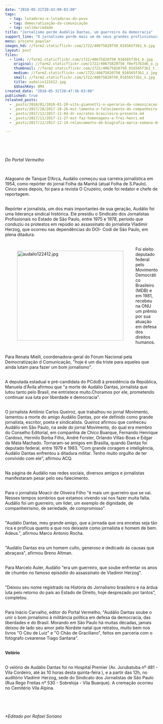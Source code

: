 ```yaml
---
date: "2018-05-31T20:43:00-03:00"
tags:
  - tag: lutadores-e-lutadoras-do-povo
  - tag: democratização-da-comunicação
  - tag: solidariedade
title: "Jornalismo perde Audálio Dantas, um guerreiro da democracia"
support_line: "O jornalismo perde mais um de seus grandes profissionais. Faleceu na tarde desta quarta-feira (30) Audálio Dantas, aos 88 anos."
menu: projeto popular
images_hd: //farm2.staticflickr.com/1722/40675820750_016565f3b1_b.jpg
layout: post
files:
  - link: //farm2.staticflickr.com/1722/40675820750_016565f3b1_b.jpg
    original: //farm2.staticflickr.com/1722/40675820750_f0ef57b346_o.jpg
    thumbnail: //farm2.staticflickr.com/1722/40675820750_016565f3b1_t.jpg
    medium: //farm2.staticflickr.com/1722/40675820750_016565f3b1_z.jpg
    small: //farm2.staticflickr.com/1722/40675820750_016565f3b1_n.jpg
    title: audalio122412.jpg
    $$hashKey: 0M4
created_date: "2018-05-31T20:47:36-03:00"
published: true
releated_posts:
  - _posts/2018/01/2018-01-20-vito-giannotti-o-operario-da-comunicacao-completaria-75-anos.md
  - _posts/2017/10/2017-10-26-mst-lamenta-o-falecimento-do-companheiro-paulinho-fonteles.md
  - _posts/2017/12/2017-12-04-dr-socrates-brasileiro-presente.md
  - _posts/2017/11/2017-11-27-mst-faz-homenagens-a-frei-henri.md
  - _posts/2017/12/2017-12-14-relancamento-de-biografia-marca-semana-de-memoria-a-dom-paulo-evaristo-arns.md

---
```

<p>&nbsp;</p>

<p>&nbsp;</p>

<p><em>Do Portal Vermelho</em></p>

<p>&nbsp;</p>

<p>Alagoano de Tanque D&rsquo;Arca, Aud&aacute;lio come&ccedil;ou sua carreira jornal&iacute;stica em 1954, como rep&oacute;rter do jornal Folha da Manh&atilde; (atual Folha de S.Paulo). Cinco anos depois, foi para a revista O Cruzeiro, onde foi redator e chefe de reportagem.</p>

<p><br />
Rep&oacute;rter e jornalista, um dos mais importantes de sua gera&ccedil;&atilde;o, Aud&aacute;lio foi uma lideran&ccedil;a sindical hist&oacute;rica. Ele presidiu o Sindicato dos Jornalistas Profissionais no Estado de S&atilde;o Paulo, entre 1975 e 1978, per&iacute;odo que conduziu os protestos em rep&uacute;dio ao assassinato do jornalista Vladimir Herzog, que ocorreu nas depend&ecirc;ncias do DOI- Codi de S&atilde;o Paulo, em plena ditadura.<br />
&nbsp;</p>

<figure class="image" style="float:left"><img alt="audalio122412.jpg" height="295" src="//farm2.staticflickr.com/1722/40675820750_016565f3b1_b.jpg" width="350" />
<figcaption></figcaption>
</figure>

<p>Foi eleito deputado federal pelo Movimento Democr&aacute;tico Brasileiro (MDB) e em 1981, recebeu na ONU um pr&ecirc;mio por sua atua&ccedil;&atilde;o em defesa dos direitos humanos.</p>

<p><br />
Para Renata Mielli, coordenadora-geral do F&oacute;rum Nacional pela Democratiza&ccedil;&atilde;o d Comunica&ccedil;&atilde;o, &quot;hoje &eacute; um dia triste para aqueles que ainda lutam para fazer um bom jornalismo&quot;.</p>

<p><br />
A deputada estadual e pr&eacute;-candidata do PCdoB &agrave; presid&ecirc;ncia da Rep&uacute;blica, Manuela d&#39;&Aacute;vila afirmou que &quot;a morte de Aud&aacute;lio Dantas, jornalista que lutou tanto pelo Brasil, me entristece muito.Choramos por ele, prometendo continuar sua luta por liberdade e democracia&quot;.</p>

<p><br />
O jornalista Ant&ocirc;nio Carlos Queiroz, que trabalhou no jornal Movimento, lamentou a morte do amigo Aud&aacute;lio Dantas, por ele definido como grande jornalista, escritor, poeta e sindicalista. Queiroz afirmou que conheceu Aud&aacute;lio em S&atilde;o Paulo, na sede do jornal Movimento, do qual era membro do Conselho Editorial, em companhia de Chico Buarque, Fernando Henrique Cardoso, Hermilo Borba Filho, Andr&eacute; Forster, Orlando Villas-Boas e Edgar da Mata Machado. Tornaram-se amigos em Bras&iacute;lia, quando Dantas foi deputado federal, entre 1979 e 1983. &quot;Com grande coragem e intelig&ecirc;ncia, Aud&aacute;lio Dantas enfrentou a ditadura militar. Tenho muito orgulho de ter convivido com ele&quot;, afirmou ACQ.</p>

<p><br />
Na p&aacute;gina de Aud&aacute;lio nas redes sociais, diversos amigos e jornalistas manifestaram pesar pelo seu falecimento.</p>

<p><br />
Para o jornalista Moacir de Oliveira Filho &quot;&eacute; mais um guerreiro que se vai. Nesses tempos sombrios que estamos vivendo vai nos fazer muita falta. Aud&aacute;lio foi um guerreiro, um l&iacute;der, um exemplo de dignidade, de companheirismo, de seriedade, de compromisso&quot;.</p>

<p><br />
&quot;Aud&aacute;lio Dantas, meu grande amigo, que a jornada que ora encetas seja t&atilde;o rica e prof&iacute;cua quanto a que nos deixaste como jornalista e homem de bem. Adeus.&quot;, afirmou Marco Antonio Rocha.</p>

<p><br />
&quot;Aud&aacute;lio Dantas era um homem culto, generoso e dedicado &agrave;s causas que abra&ccedil;ava&quot;, afirmou Breno Altman.</p>

<p><br />
Para Marcelo Auler, Aud&aacute;lio &quot;era um guerreiro, que soube enfrentar os anos de chumbo no famoso epis&oacute;dio do assassinato de Vladimir Herzog&quot;.</p>

<p><br />
&quot;Deixou seu nome registrado na Hist&oacute;ria do Jornalismo brasileiro e na &aacute;rdua luta pelo retorno do pa&iacute;s ao Estado de Direito, hoje desprezado por tantos&quot;, completou.</p>

<p><br />
Para In&aacute;cio Carvalho, editor do Portal Vermelho, &quot;Aud&aacute;lio Dantas soube o unir o bom jornalismo &agrave; milit&acirc;ncia pol&iacute;tica em defesa da democracia, das liberdades e do Brasil. Morando em S&atilde;o Paulo h&aacute; muitas d&eacute;cadas, jamais deixou de lado seu amor pelo Nordste natal que retratou, muito bem nos livros &quot;O C&eacute;u de Luiz&quot; e &quot;O Ch&atilde;o de Graciliano&quot;, feitos em parceria com o fot&oacute;grafo cvearense Tiago Santana&quot;.</p>

<p><br />
<strong>Vel&oacute;rio</strong></p>

<p><br />
O vel&oacute;rio de Aud&aacute;lio Dantas foi no Hospital Premier (Av. Jurubatuba n&ordm; 481 - Vila Cordeiro, at&eacute; &agrave;s 10 horas desta quinta-feira ), e a partir das 12h, no audit&oacute;rio Vladimir Herzog, sede do Sindicato dos Jornalistas de S&atilde;o Paulo (Rua Rego Freitas n&ordm; 530 - Sobreloja - Vila Buarque). A crema&ccedil;&atilde;o ocorreu no Cemit&eacute;rio Vila Alpina.</p>

<p>&nbsp;</p>

<p>&nbsp;</p>

<p><em>*Editado por Rafael Soriano</em></p>

